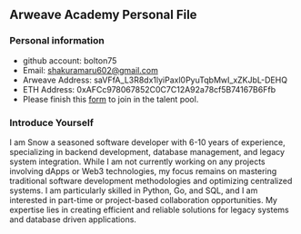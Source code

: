 ## Arweave Academy Personal File

### Personal information

- github account: bolton75
- Email: shakuramaru602@gmail.com
- Arweave Address: saVFfA_L3R8dx1lyiPaxl0PyuTqbMwI_xZKJbL-DEHQ
- ETH Address: 0xAFCc978067852C0C7C12A92a78cf5B74167B6Ffb
- Please finish this [form](https://docs.google.com/forms/d/e/1FAIpQLSfWA5fIIcBgmRppm3jNz5vmf9Mai_QMVil-2pO4r7YKn_Zhtw/viewform?usp=sf_link) to join in the talent pool.

### Introduce Yourself

I am Snow a seasoned software developer with 6-10 years of experience, specializing in backend development, database management, and legacy system integration. While I am not currently working on any projects involving dApps or Web3 technologies, my focus remains on mastering traditional software development methodologies and optimizing centralized systems. I am particularly skilled in Python, Go, and SQL, and I am interested in part-time or project-based collaboration opportunities. My expertise lies in creating efficient and reliable solutions for legacy systems and database driven applications.
